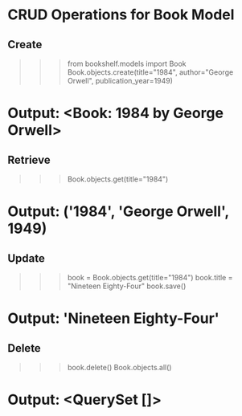 # CRUD Operations for Book Model

## Create
>>> from bookshelf.models import Book
>>> Book.objects.create(title="1984", author="George Orwell", publication_year=1949)
# Output: <Book: 1984 by George Orwell>

## Retrieve
>>> Book.objects.get(title="1984")
# Output: ('1984', 'George Orwell', 1949)

## Update
>>> book = Book.objects.get(title="1984")
>>> book.title = "Nineteen Eighty-Four"
>>> book.save()
# Output: 'Nineteen Eighty-Four'

## Delete
>>> book.delete()
>>> Book.objects.all()
# Output: <QuerySet []>
